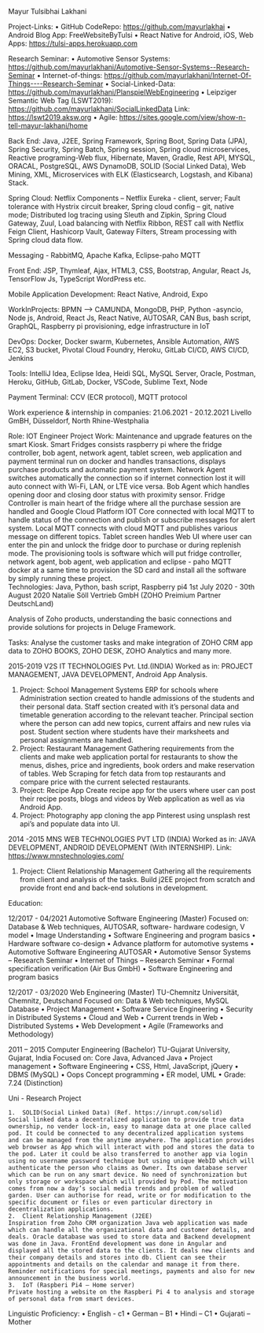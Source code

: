 Mayur Tulsibhai Lakhani

Project-Links:
•	GitHub CodeRepo: https://github.com/mayurlakhai
•	Android Blog App: FreeWebsiteByTulsi
•	React Native for Android, iOS, Web Apps: https://tulsi-apps.herokuapp.com

Research Seminar:
•	Automotive Sensor Systems:  https://github.com/mayurlakhani/Automotive-Sensor-Systems--Research-Seminar
•	Internet-of-things: https://github.com/mayurlakhani/Internet-Of-Things----Research-Seminar
•	Social-Linked-Data: https://github.com/mayurlakhani/PlanspielWebEngineering 
•	Leipziger Semantic Web Tag (LSWT2019): https://github.com/mayurlakhani/SocialLinkedData
  Link: https://lswt2019.aksw.org
• Agile: https://sites.google.com/view/show-n-tell-mayur-lakhani/home
 
Back End: Java, J2EE, Spring Framework, Spring Boot, Spring Data (JPA), Spring Security, Spring Batch, Spring 
session, Spring cloud microservices, Reactive programing-Web flux, Hibernate, Maven, Gradle, Rest API, MYSQL, 
ORACAL, PostgreSQL, AWS DynamoDB, SOLID (Social Linked Data), Web Mining, XML, Microservices with ELK 
(Elasticsearch, Logstash, and Kibana) Stack.

Spring Cloud: 
  Netflix Components – Netflix Eureka - client, server; Fault tolerance with Hystrix circuit breaker, Spring 
  cloud config – git, native mode; Distributed log tracing using Sleuth and Zipkin, Spring Cloud Gateway, 
  Zuul, Load balancing with Netflix Ribbon, REST call with Netflix Feign Client, Hashicorp Vault, Gateway 
  Filters, Stream processing with Spring cloud data flow. 
  
  Messaging - RabbitMQ, Apache Kafka, Eclipse-paho MQTT 
  
Front End: JSP, Thymleaf, Ajax, HTML3, CSS, Bootstrap, Angular, React Js, TensorFlow Js, TypeScript 
WordPress etc. 

Mobile Application Development: React Native, Android, Expo 

WorkInProjects: BPMN –> CAMUNDA, MongoDB, PHP, Python -asyncio, Node js, Android, React Js, React 
Native, AUTOSAR, CAN Bus, bash script, GraphQL, Raspberry pi provisioning, edge infrastructure in IoT 

DevOps: Docker, Docker swarm, Kubernetes, Ansible Automation, AWS EC2, S3 bucket, Pivotal Cloud Foundry, 
Heroku, GitLab CI/CD, AWS CI/CD, Jenkins 

Tools: IntelliJ Idea, Eclipse Idea, Heidi SQL, MySQL Server, Oracle, Postman, Heroku, GitHub, GitLab, Docker, 
VSCode, Sublime Text, Node 

Payment Terminal: CCV (ECR protocol), MQTT protocol

Work experience & internship in companies:
21.06.2021 - 20.12.2021	Livello GmBH, Düsseldorf, North Rhine-Westphalia	

Role: IOT Engineer
Project Work: Maintenance and upgrade features on the smart Kiosk.
Smart Fridges consists raspberry pi where the fridge controller, bob agent, network agent, tablet screen, web application and payment terminal run on docker and handles transactions, displays purchase products and automatic payment system. Network Agent switches automatically the connection so if internet connection lost it will auto connect with Wi-Fi, LAN, or LTE vice versa. Bob Agent which handles opening door and closing door status with proximity sensor. Fridge Controller is main heart of the fridge where all the purchase session are handled and Google Cloud Platform IOT Core connected with local MQTT to handle status of the connection and publish or subscribe messages for alert system. Local MQTT connects with cloud MQTT and publishes various message on different topics. Tablet screen handles Web UI where user can enter the pin and unlock the fridge door to purchase or during replenish mode. The provisioning tools is software which will put fridge controller, network agent, bob agent, web application and eclipse - paho MQTT docker at a same time to provision the SD card and install all the software by simply running these project.  
Technologies: Java, Python, bash script, Raspberry pi4
1st July 2020 - 30th August 2020	Natalie Söll Vertrieb GmbH (ZOHO Preimium Partner DeutschLand)

Analysis of Zoho products, understanding the basic connections and provide solutions for projects in Deluge Framework.

Tasks: 
Analyse the customer tasks and make integration of ZOHO CRM app data to ZOHO BOOKS, ZOHO DESK, ZOHO Analytics and many more.

2015-2019				V2S IT TECHNOLOGIES Pvt. Ltd.(INDIA)
Worked as in: PROJECT MANAGEMENT, JAVA DEVELOPMENT, Android App Analysis.
1.	Project: School Management Systems
ERP for schools where Administration section created to handle admissions of the students and their personal data. Staff section created with it’s personal data and timetable generation according to the relevant teacher. Principal section where the person can add new topics, current affairs and new rules via post. Student section where students have their marksheets and personal assignments are handled.
2.	Project: Restaurant Management
Gathering requirements from the clients and make web application portal for restaurants to show the menus, dishes, price and ingredients, book orders and make reservation of tables. Web Scraping for fetch data from top restaurants and compare price with the current selected restaurants.
3.	Project: Recipe App
Create recipe app for the users where user can post their recipe posts, blogs and videos by Web application as well as via Android App.
4.	Project: Photography app
cloning the app Pinterest using unsplash rest api’s and populate data into UI.

2014 -2015			MNS WEB TECHNOLOGIES PVT LTD (INDIA)
Worked as in: JAVA DEVELOPMENT, ANDROID DEVELOPMENT
(With INTERNSHIP). Link: https://www.mnstechnologies.com/
1. Project: Client Relationship Management
Gathering all the requirements from client and analysis of the tasks. Build j2EE project from scratch and provide front end and back-end solutions in development.

Education:

12/2017 - 04/2021		Automotive Software Engineering (Master)
      Focused on: Database & Web techniques, AUTOSAR, software- hardware codesign, V model
      •	Image Understanding
      •	Software Engineering and program basics
      •	Hardware software co-design
      •	Advance platform for automotive systems
      •	Automotive Software Engineering AUTOSAR
      •	Automotive Sensor Systems – Research Seminar
      •	Internet of Things – Research Seminar
      •	Formal specification verification (Air Bus GmbH)
      •	Software Engineering and program basics

12/2017 - 03/2020		Web Engineering (Master)
      TU-Chemnitz Universität, Chemnitz, Deutschand
      Focused on: Data & Web techniques, MySQL Database
      •	Project Management
      •	Software Service Engineering
      •	Security in Distributed Systems
      •	Cloud and Web
      •	Current trends in Web
      •	Distributed Systems
      •	Web Development
      •	Agile (Frameworks and Methodology)

2011 – 2015	Computer Engineering (Bachelor)
      TU-Gujarat University, Gujarat, India
      Focused on: Core Java, Advanced Java
      •	Project management
      •	Software Engineering
      •	CSS, Html, JavaScript, jQuery
      •	DBMS (MySQL)
      •	Oops Concept programming
      •	ER model, UML
      •	Grade: 7.24 (Distinction)

 Uni - Research Project	
 
    1.	SOLID(Social Linked Data) (Ref. https://inrupt.com/solid)
    Social linked data a decentralized application to provide true data ownership, no vender lock-in, easy to manage data at one place called pod. It could be connected to any decentralized application systems and can be managed from the anytime anywhere. The application provides web browser as App which will interact with pod and stores the data to the pod. Later it could be also transferred to another app via login using no username password technique but using unique WebID which will authenticate the person who claims as Owner. Its own database server which can be run on any smart device. No need of synchronization but only storage or workspace which will provided by Pod. The motivation comes from now a day’s social media trends and problem of walled garden. User can authorise for read, write or for modification to the specific document or files or even particular directory in decentralization applications.
    2.	Client Relationship Management (J2EE)
    Inspiration from Zoho CRM organization Java web application was made which can handle all the organizational data and customer details, and deals. Oracle database was used to store data and Backend development was done in Java. FrontEnd development was done in Angular and displayed all the stored data to the clients. It deals new clients and their company details and stores into db. Client can see their appointments and details on the calendar and manage it from there. Reminder notifications for special meetings, payments and also for new announcement in the business world.
    3.	IoT (Raspberi Pi4 – Home server)
    Private hosting a website on the Raspberi Pi 4 to analysis and storage of personal data from smart devices.

Linguistic Proficiency:
    •	English - c1
    •	German – B1
    •	Hindi – C1
    •	Gujarati – Mother
